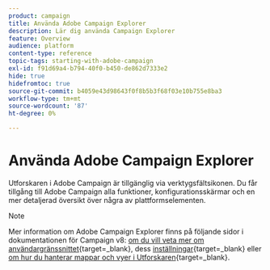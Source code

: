 ```yaml
---
product: campaign
title: Använda Adobe Campaign Explorer
description: Lär dig använda Campaign Explorer
feature: Overview
audience: platform
content-type: reference
topic-tags: starting-with-adobe-campaign
exl-id: f91d69a4-b794-40f0-b450-de862d7333e2
hide: true
hidefromtoc: true
source-git-commit: b4059e43d98643f0f8b5b3f68f03e10b755e8ba3
workflow-type: tm+mt
source-wordcount: '87'
ht-degree: 0%

---
```


# Använda Adobe Campaign Explorer


Utforskaren i Adobe Campaign är tillgänglig via verktygsfältsikonen. Du får tillgång till Adobe Campaign alla funktioner, konfigurationsskärmar och en mer detaljerad översikt över några av plattformselementen.

>[!NOTE]
>
>Mer information om Adobe Campaign Explorer finns på följande sidor i dokumentationen för Campaign v8: [om du vill veta mer om användargränssnittet](https://experienceleague.adobe.com/en/docs/campaign/campaign-v8/new/campaign-ui#ac-explorer-ui){target=_blank}, dess [inställningar](https://experienceleague.adobe.com/en/docs/campaign/campaign-v8/config/configuration/ui-settings){target=_blank} eller [om hur du hanterar mappar och vyer i Utforskaren](https://experienceleague.adobe.com/en/docs/campaign/campaign-v8/config/configuration/folders-and-views){target=_blank}.


<!--
The **[!UICONTROL Explorer]** workspace is divided into three zones:

![](assets/s_ncs_user_navigation.png)

**1 - Tree**: you can personalize the content of the tree (add, move, or delete nodes). This procedure is intended for expert users only. For more on this, refer to  [this section](#about-navigation-hierarchy).).

**2 - List**: you can filter this list, run searches, add information, or sort data. [Learn more](adobe-campaign-ui-lists.md).

**3 - Details**: you can display the details of the selected element. The icon in the upper right-hand section lets you display this information in full-screen format.

## Folders and navigation tree{#about-navigation-hierarchy}

The navigation tree works like a file browser (e.g. Windows Explorer). Folders may contain sub-folders. Selecting a node displays the view corresponding to the node.

The view displayed is a list associated with a schema and an input form to edit the selected line.

![](assets/d_ncs_integration_navigation.png)

To add a new folder to the tree, right-click the folder in the branch where you wish to insert a folder, and select **[!UICONTROL Add new folder]** . In the shortcut menu, select the type of file to be created.

![](assets/d_ncs_integration_navigation_create.png)

Learn how to configure Campaign navigation tree [in this section](../../configuration/using/configuration.md).

Learn how to set permissions on folders [in this section](access-management-folders.md).

## Folder configuration best practices

* **Use built-in folders**

  Using the built-in folders makes it easier for people not involved in the project to use, maintain and troubleshoot the application. You should not create custom folder structures for recipients, lists, deliveries, etc., but use the standard folders such as Administration, Profiles & Targets, Campaign management.

* **Create sub-folders**

  Place technical workflows under the standard folder: Administration / Production / Technical Workflows, and create subdirectories per workflow type.
  
* **Set a naming convention**

  For example you can name the workflows in alphabetical order, so that they appear sorted in the order of execution.
  
  For example:
  
  * A1 – import recipients, starts at 10:00;
  * A2 – import tickets, starts at 11:00.

* **Create templates for users to start with**

  Create delivery templates, workflow templates, campaign templates specific to users. This structure can save time and make sure that the right delivery mapping and typologies are used for each user.

## Screen resolution {#screen-resolution}

For optimal navigation and usability, Adobe recommends using a minimum screen resolution of 1600x900 pixels.

>[!CAUTION]
>
>Resolutions under 1600x900 pixels are not supported by Adobe Campaign.

In the **[!UICONTROL Explorer]** workspace, if some parts of the **[!UICONTROL Details]** zone appear to be truncated, expand it using the arrow on top of the zone or click the **[!UICONTROL Enlarge]** button.

![](assets/s_ncs_user_resolution.png)

## Browse and customize lists {#browsing-lists}

Learn how to browse, manage and customize lists [in this section](adobe-campaign-ui-lists.md).
-->
